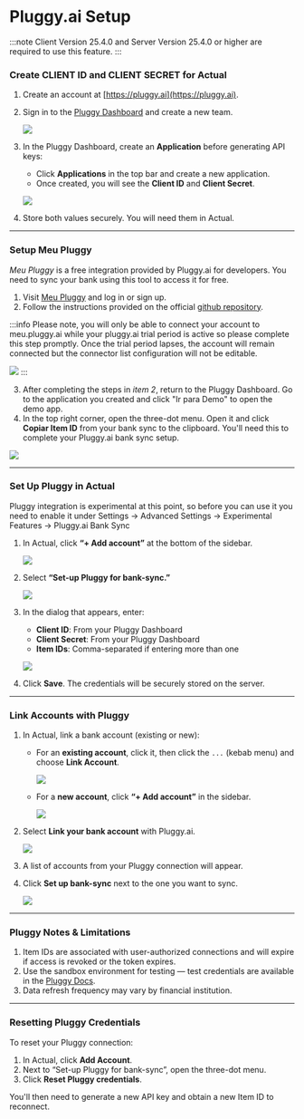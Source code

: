 # Pluggy.ai Setup

:::note
Client Version 25.4.0 and
Server Version 25.4.0 or higher are required to use this feature.
:::

### Create CLIENT ID and CLIENT SECRET for Actual

1. Create an account at [https://pluggy.ai](https://pluggy.ai).
2. Sign in to the [Pluggy Dashboard](https://dashboard.pluggy.ai/) and create a new team.

    ![](/img/connecting-your-bank/pluggy-console-01.png)

3. In the Pluggy Dashboard, create an **Application** before generating API keys:
   - Click **Applications** in the top bar and create a new application.
   - Once created, you will see the **Client ID** and **Client Secret**.

    ![](/img/connecting-your-bank/pluggy-console-02.png)

4. Store both values securely. You will need them in Actual.

---

### Setup Meu Pluggy

*Meu Pluggy* is a free integration provided by Pluggy.ai for developers. You need to sync your bank using this tool to access it for free.

1. Visit [Meu Pluggy](https://meu.pluggy.ai) and log in or sign up.
2. Follow the instructions provided on the official [github repository](https://github.com/pluggyai/meu-pluggy).

:::info
Please note, you will only be able to connect your account to meu.pluggy.ai while your pluggy.ai trial period is active so please complete this step promptly. Once the trial period lapses, the account will remain connected but the connector list configuration will not be editable.

![](/img/connecting-your-bank/pluggy-trial-warning.png)
:::

3. After completing the steps in *item 2*, return to the Pluggy Dashboard. Go to the application you created and click "Ir para Demo" to open the demo app.
4. In the top right corner, open the three-dot menu. Open it and click **Copiar Item ID** from your bank sync to the clipboard. You'll need this to complete your Pluggy.ai bank sync setup.

![](/img/connecting-your-bank/pluggy-console-03.png)

---

### Set Up Pluggy in Actual

Pluggy integration is experimental at this point, so before you can use it you need to enable it under Settings -> Advanced Settings -> Experimental Features -> Pluggy.ai Bank Sync

1. In Actual, click **“+ Add account”** at the bottom of the sidebar.

    ![](/img/connecting-your-bank/connecting-your-bank-02.png)

2. Select **“Set-up Pluggy for bank-sync.”**

    ![](/img/connecting-your-bank/pluggy-setup-modal-setup.png)

3. In the dialog that appears, enter:
   - **Client ID**: From your Pluggy Dashboard
   - **Client Secret**: From your Pluggy Dashboard
   - **Item IDs**: Comma-separated if entering more than one

    ![](/img/connecting-your-bank/pluggy-setup-modal.png)

4. Click **Save**. The credentials will be securely stored on the server.

---

### Link Accounts with Pluggy

1. In Actual, link a bank account (existing or new):
   - For an **existing account**, click it, then click the `...` (kebab menu) and choose **Link Account**.

     ![](/img/connecting-your-bank/connecting-your-bank-01.png)

   - For a **new account**, click **“+ Add account”** in the sidebar.

     ![](/img/connecting-your-bank/connecting-your-bank-02.png)

2. Select **Link your bank account** with Pluggy.ai.

    ![](/img/connecting-your-bank/pluggy-setup-add-account.png)

3. A list of accounts from your Pluggy connection will appear.
4. Click **Set up bank-sync** next to the one you want to sync.

    ![](/img/connecting-your-bank/pluggy-setup-modal-link-account.png)

---

### Pluggy Notes & Limitations

1. Item IDs are associated with user-authorized connections and will expire if access is revoked or the token expires.
2. Use the sandbox environment for testing — test credentials are available in the [Pluggy Docs](https://docs.pluggy.ai/docs/quick-pluggy-introduction#sandbox-environment).
3. Data refresh frequency may vary by financial institution.

---

### Resetting Pluggy Credentials

To reset your Pluggy connection:

1. In Actual, click **Add Account**.
2. Next to “Set-up Pluggy for bank-sync”, open the three-dot menu.
3. Click **Reset Pluggy credentials**.

You'll then need to generate a new API key and obtain a new Item ID to reconnect.
